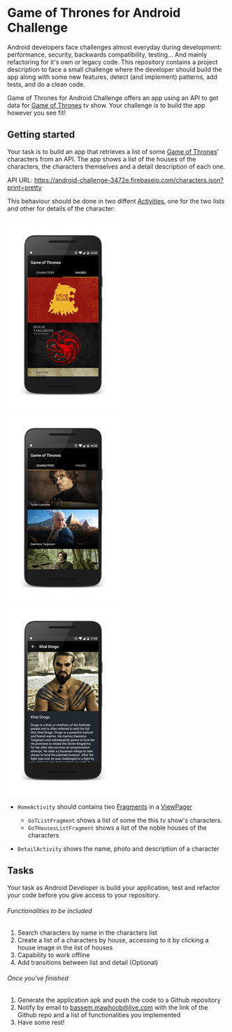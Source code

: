 # Game of Thrones for Android Challenge

Android developers face challenges almost everyday during development: performance, security, backwards compatibility, testing... And mainly refactoring for it's own or legacy code.
This repository contains a project description to face a small challenge where the developer should build the app along with some new features, detect (and implement) patterns, add tests, and do a clean code.

Game of Thrones for Android Challenge offers an app using an API to get data for [Game of Thrones][gameofthroneslink] tv show. Your challenge is to build the app however you see fit!

## Getting started

Your task is to build an app that retrieves a list of some [Game of Thrones][gameofthroneslink]' characters from an API. The app shows a list of the houses of the characters, the characters themselves and a detail description of each one.

API URL: https://android-challenge-3472e.firebaseio.com/characters.json?print=pretty

This behaviour should be done in two diffent [Activities][activitylink], one for the two lists and other for details of the character:

![ScreenshotListCharacters][screenshotlistcharacters]![ScreenshotListHouses][screenshotlisthouses]![ScreenshotDetail][screenshotdetail]

-   `HomeActivity` should contains two [Fragments][fragmentlink] in a [ViewPager][viewpagerlink]

    -   `GoTListFragment` shows a list of some the this tv show's characters.
    -   `GoTHousesListFragment` shows a list of the noble houses of the characters

-   `DetailActivity` shows the name, photo and description of a character

## Tasks

Your task as Android Developer is build your application, test and refactor your code before you give access to your repository.

###### Functionalities to be included

1. Search characters by name in the characters list
2. Create a list of a characters by house, accessing to it by clicking a house image in the list of houses
3. Capability to work offline
4. Add transitions between list and detail (Optional)

###### Once you've finished

1. Generate the application apk and push the code to a Github repository
2. Notify by email to bassem.mawhoob@live.com with the link of the Github repo and a list of functionalities you implemented
3. Have some rest!

[screenshotlistcharacters]: ./art/ScreenshotListCharacters.png
[screenshotlisthouses]: ./art/ScreenshotListHouses.png
[screenshotdetail]: ./art/ScreenshotDetail.png
[activitylink]: http://developer.android.com/intl/es/guide/components/activities.html
[fragmentlink]: http://developer.android.com/intl/es/guide/components/fragments.html
[gameofthroneslink]: http://www.imdb.com/title/tt0944947/
[viewpagerlink]: http://developer.android.com/intl/es/training/animation/screen-slide.html
